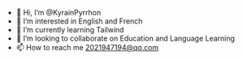 - 👋 Hi, I’m @KyrainPyrrhon
- 👀 I’m interested in English and French
- 🌱 I’m currently learning Tailwind
- 💞️ I’m looking to collaborate on Education and Language Learning
- 📫 How to reach me 2021947194@qq.com

<!---
KyrainPyrrhon/KyrainPyrrhon is a ✨ special ✨ repository because its `README.md` (this file) appears on your GitHub profile.
You can click the Preview link to take a look at your changes.
--->
